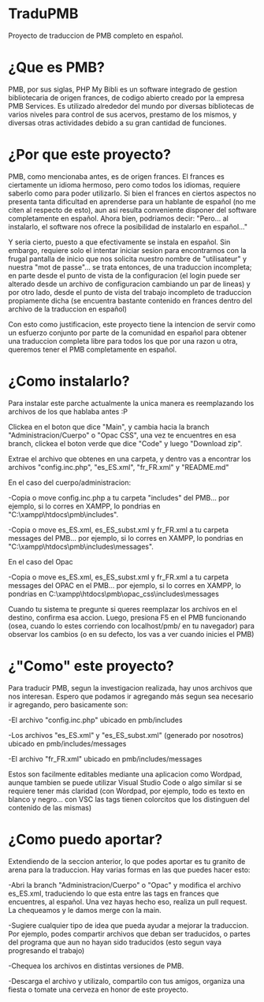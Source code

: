 # TraduPMB
Proyecto de traduccion de PMB completo en español.

# ¿Que es PMB?
PMB, por sus siglas, PHP My Bibli es un software integrado de gestion bibliotecaria de origen frances, de codigo abierto creado por la empresa PMB Services. Es utilizado alrededor del mundo por diversas bibliotecas de varios niveles para control de sus acervos, prestamo de los mismos, y diversas otras actividades debido a su gran cantidad de funciones.

# ¿Por que este proyecto?
PMB, como mencionaba antes, es de origen frances. El frances es ciertamente un idioma hermoso, pero como todos los idiomas, requiere saberlo como para poder utilizarlo. Si bien el frances en ciertos aspectos no presenta tanta dificultad en aprenderse para un hablante de español (no me citen al respecto de esto), aun asi resulta conveniente disponer del software completamente en español. Ahora bien, podriamos decir: "Pero... al instalarlo, el software nos ofrece la posibilidad de instalarlo en español..."

Y seria cierto, puesto a que efectivamente se instala en español. Sin embargo, requiere solo el intentar iniciar sesion para encontrarnos con la frugal pantalla de inicio que nos solicita nuestro nombre de "utilisateur" y nuestra "mot de passe"... se trata entonces, de una traduccion incompleta; en parte desde el punto de vista de la configuracion (el login puede ser alterado desde un archivo de configuracion cambiando un par de lineas) y por otro lado, desde el punto de vista del trabajo incompleto de traduccion propiamente dicha (se encuentra bastante contenido en frances dentro del archivo de la traduccion en español)

Con esto como justificacion, este proyecto tiene la intencion de servir como un esfuerzo conjunto por parte de la comunidad en español para obtener una traduccion completa libre para todos los que por una razon u otra, queremos tener el PMB completamente en español.

# ¿Como instalarlo?
Para instalar este parche actualmente la unica manera es reemplazando los archivos de los que hablaba antes :P

Clickea en el boton que dice "Main", y cambia hacia la branch "Administracion/Cuerpo" o "Opac CSS", una vez te encuentres en esa branch, clickea el boton verde que dice "Code" y luego "Download zip". 

Extrae el archivo que obtenes en una carpeta, y dentro vas a encontrar los archivos "config.inc.php", "es_ES.xml", "fr_FR.xml" y "README.md"

En el caso del cuerpo/administracion:

-Copia o move config.inc.php a tu carpeta "includes" del PMB... por ejemplo, si lo corres en XAMPP, lo pondrias en "C:\xampp\htdocs\pmb\includes".

-Copia o move es_ES.xml, es_ES_subst.xml y fr_FR.xml a tu carpeta messages del PMB... por ejemplo, si lo corres en XAMPP, lo pondrias en "C:\xampp\htdocs\pmb\includes\messages".

En el caso del Opac

-Copia o move es_ES.xml, es_ES_subst.xml y fr_FR.xml a tu carpeta messages del OPAC en el PMB... por ejemplo, si lo corres en XAMPP, lo pondrias en C:\xampp\htdocs\pmb\opac_css\includes\messages

Cuando tu sistema te pregunte si queres reemplazar los archivos en el destino, confirma esa accion. Luego, presiona F5 en el PMB funcionando (osea, cuando lo estes corriendo con localhost/pmb/ en tu navegador) para observar los cambios (o en su defecto, los vas a ver cuando inicies el PMB)

# ¿"Como" este proyecto?
Para traducir PMB, segun la investigacion realizada, hay unos archivos que nos interesan. Espero que podamos ir agregando más segun sea necesario ir agregando, pero basicamente son:

-El archivo "config.inc.php" ubicado en pmb/includes

-Los archivos "es_ES.xml" y "es_ES_subst.xml" (generado por nosotros) ubicado en pmb/includes/messages

-El archivo "fr_FR.xml" ubicado en pmb/includes/messages

Estos son facilmente editables mediante una aplicacion como Wordpad, aunque tambien se puede utilizar Visual Studio Code o algo similar si se requiere tener más claridad (con Wordpad, por ejemplo, todo es texto en blanco y negro... con VSC las tags tienen colorcitos que los distinguen del contenido de las mismas)

# ¿Como puedo aportar?
Extendiendo de la seccion anterior, lo que podes aportar es tu granito de arena para la traduccion. Hay varias formas en las que puedes hacer esto:

-Abri la branch "Administracion/Cuerpo" o "Opac" y modifica el archivo es_ES.xml, traduciendo lo que esta entre las tags en frances que encuentres, al español. Una vez hayas hecho eso, realiza un pull request. La chequeamos y le damos merge con la main.

-Sugiere cualquier tipo de idea que pueda ayudar a mejorar la traduccion. Por ejemplo, podes compartir archivos que deban ser traducidos, o partes del programa que aun no hayan sido traducidos (esto segun vaya progresando el trabajo)

-Chequea los archivos en distintas versiones de PMB.

-Descarga el archivo y utilizalo, compartilo con tus amigos, organiza una fiesta o tomate una cerveza en honor de este proyecto. 

